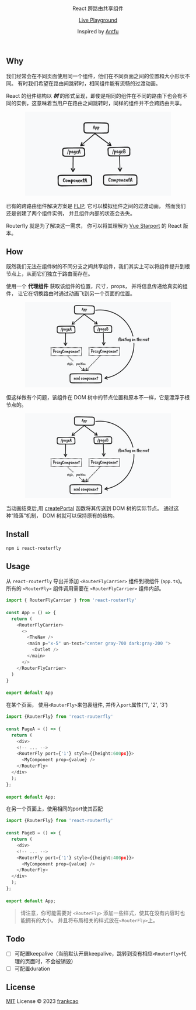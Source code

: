 <br>
<p align="center">
React 跨路由共享组件 
</p>
<p align="center"><a href="https://friendly-paletas-0b8746.netlify.app/">Live Playground</a></p>
<p align="center">
Inspired by <a href="https://github.com/antfu/">Antfu</a>
</p>
<br>

## Why

我们经常会在不同页面使用同一个组件，他们在不同页面之间的位置和大小形状不同。
有时我们希望在路由间跳转时，相同组件能有流畅的过渡动画。

React 的组件结构以 **_树_** 的形式呈现，即使是相同的组件在不同的路由下也会有不同的实例，这意味着当用户在路由之间跳转时，同样的组件并不会跨路由共享。

<p align="center">
<img src="./graphs/readme1.png" width="400" />
</p>

已有的跨路由组件解决方案是 [FLIP](https://github.com/googlearchive/flipjs), 它可以模拟组件之间的过渡动画， 然而我们还是创建了两个组件实例， 并且组件内部的状态会丢失。

Routerfly 就是为了解决这一需求， 你可以将其理解为 [Vue Starport](https://github.com/antfu/vue-starport) 的 React 版本。

## How

既然我们无法在组件树的不同分支之间共享组件，我们其实上可以将组件提升到根节点上，从而它们独立于路由而存在。

使用一个 **代理组件** 获取该组件的位置，尺寸，props， 并将信息传递给真实的组件， 让它在切换路由时通过动画飞到另一个页面的位置。

<p align="center">
<img src="./graphs/readme2.png" width="400" />
</p>

但这样做有个问题，该组件在 DOM 树中的节点位置和原本不一样，它是漂浮于根节点的。

<p align="center">
<img src="./graphs/readme2.png" width="400" />
</p>

当动画结束后,用 [createPortal](https://beta.reactjs.org/reference/react-dom/createPortal) 函数将其传送到 DOM 树的实际节点。
通过这种“降落”机制， DOM 树就可以保持原有的结构。

## Install
```
npm i react-routerfly
```

## Usage

从 `react-routerfly` 导出并添加 `<RouterFlyCarrier>` 组件到根组件 (`app.ts`)。 所有的 `<RouterFly>` 组件调用需要在 `<RouterFlyCarrier>` 组件内部。

```ts
import { RouterFlyCarrier } from 'react-routerfly'

const App = () => {
  return (
    <RouterFlyCarrier>
      <>
        <TheNav />
        <main p="x-5" un-text="center gray-700 dark:gray-200 ">
          <Outlet />
        </main>
      </>
    </RouterFlyCarrier>
  )
}

export default App
```

在某个页面， 使用`<RouterFly>`来包裹组件, 并传入`port`属性('1', '2', '3')

```ts
import {RouterFly} from 'react-routerfly'

const PageA = () => {
  return (
    <div>
    <!-- ... -->
    <RouterFly port={'1'} style={{height:600px}}>
      <MyComponent prop={value} />
    </RouterFly>
  </div>
  );
};

export default App;
```

在另一个页面上，使用相同的port使其匹配
```ts
import {RouterFly} from 'react-routerfly'

const PageB = () => {
  return (
    <div>
    <!-- ... -->
    <RouterFly port={'1'} style={{height:400px}}>
      <MyComponent prop={value} />
    </RouterFly>
  </div>
  );
};

export default App;
```

> 请注意，你可能需要对 `<RouterFly>` 添加一些样式，使其在没有内容时也能拥有的大小。 并且将布局相关的样式放在`<RouterFly>`上。

## Todo
- [ ] 可配置keepalive（当前默认开启keepalive，跳转到没有相应`<RouterFly>`代理的页面时，不会被销毁）
- [ ] 可配置duration

## License

[MIT](./LICENSE) License © 2023 [frankcao](https://github.com/Frankcaozas)